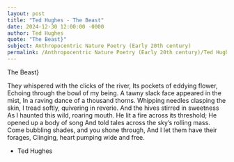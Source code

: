 ```yaml
---
layout: post
title: "Ted Hughes - The Beast"
date: 2024-12-30 12:00:00 -0000
author: Ted Hughes
quote: "The Beast}"
subject: Anthropocentric Nature Poetry (Early 20th century)
permalink: /Anthropocentric Nature Poetry (Early 20th century)/Ted Hughes/Ted Hughes - The Beast
---
```


The Beast}

They whispered with the clicks of the river,
Its pockets of eddying flower,
Echoing through the bowl of my being.
A tawny slack face appeared in the mist,
In a raving dance of a thousand thorns.
Whipping needles clasping the skin,
I tread softly, quivering in reverie.
And the hives stirred in sweetness
As I haunted this wild, roaring mouth.
He lit a fire across its threshold;
He opened up a body of song
And told tales across the sky’s rolling mass.
Come bubbling shades, and you shone through,
And I let them have their forages,
Clinging, heart pumping wide and free.

- Ted Hughes
